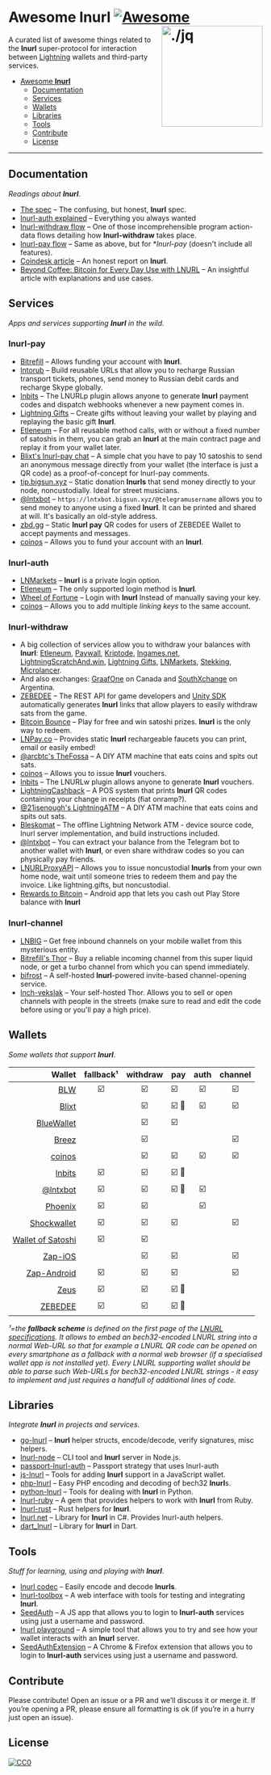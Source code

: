 Awesome lnurl [![Awesome](https://cdn.rawgit.com/sindresorhus/awesome/d7305f38d29fed78fa85652e3a63e154dd8e8829/media/badge.svg)](https://github.com/sindresorhus/awesome) <img src="https://i.imgur.com/wNtVhj3.png" width="200" align="right" alt="./jq">
========================================================================

A curated list of awesome things related to the **lnurl** super-protocol for interaction between [Lightning](https://github.com/lightningnetwork/lightning-rfc) wallets and third-party services.

* [Awesome **lnurl**](#awesome-lnurl)
  * [Documentation](#documentation)
  * [Services](#services)
  * [Wallets](#wallets)
  * [Libraries](#libraries)
  * [Tools](#tools)
  * [Contribute](#contribute)
  * [License](#license)

----


Documentation
------------------------------------------------------------------------

_Readings about **lnurl**_.

* [The spec](https://github.com/btcontract/lnurl-rfc) &ndash; The confusing, but honest, **lnurl** spec.
* [lnurl-auth explained](https://xn--57h.bigsun.xyz/lnurl-auth.html) &ndash; Everything you always wanted
* [lnurl-withdraw flow](https://⚡️.bigsun.xyz/lnurl-withdraw-flow.txt) &ndash; One of those incomprehensible program action-data flows detailing how **lnurl-withdraw** takes place.
* [lnurl-pay flow](https://⚡️.bigsun.xyz/lnurl-pay-flow.txt) &ndash; Same as above, but for **lnurl-pay* (doesn't include all features).
* [Coindesk article](https://www.coindesk.com/bitcoin-wallets-are-adopting-this-tech-to-simplify-lightning-payments) &ndash; An honest report on **lnurl**.
* [Beyond Coffee: Bitcoin for Every Day Use with LNURL](https://degreesofzero.com/article/beyond-coffee-bitcoin-for-every-day-use-with-lnurl.html) &ndash; An insightful article with explanations and use cases.


Services
------------------------------------------------------------------------

_Apps and services supporting **lnurl** in the wild_.

### lnurl-pay

* [Bitrefill](https://bitrefill.com/) &ndash; Allows funding your account with **lnurl**.
* [lntorub](https://vds.sw4me.com/rulnurl/)	&ndash; Build reusable URLs that allow you to recharge Russian transport tickets, phones, send money to Russian debit cards and recharge Skype globally.
* [lnbits](https://lnbits.org/) &ndash; The LNURLp plugin allows anyone to generate **lnurl** payment codes and dispatch webhooks whenever a new payment comes in.
* [Lightning Gifts](https://lightning.gifts/) &ndash; Create gifts without leaving your wallet by playing and replaying the basic gift **lnurl**.
* [Etleneum](https://etleneum.com/) &ndash; For all reusable method calls, with or without a fixed number of satoshis in them, you can grab an **lnurl** at the main contract page and replay it from your wallet later.
* [Blixt's lnurl-pay chat](https://chat.blixtwallet.com/) &ndash; A simple chat you have to pay 10 satoshis to send an anonymous message directly from your wallet (the interface is just a QR code) as a proof-of-concept for lnurl-pay comments.
* [tip.bigsun.xyz](https://tip.bigsun.xyz) &ndash; Static donation **lnurls** that send money directly to your node, noncustodially. Ideal for street musicians.
* [@lntxbot](https://t.me/lntxbot) &ndash; `https://lntxbot.bigsun.xyz/@telegramusername` allows you to send money to anyone using a fixed **lnurl**. It can be printed and shared at will. It's basically an old-style address.
* [zbd.gg](https://zbd.gg/) &ndash; Static **lnurl pay** QR codes for users of ZEBEDEE Wallet to accept payments and messages.
* [coinos](https://coinos.io/) &ndash; Allows you to fund your account with an **lnurl**.

### lnurl-auth

* [LNMarkets](https://lnmarkets.com/) &ndash; **lnurl** is a private login option.
* [Etleneum](https://etleneum.com/) &ndash; The only supported login method is **lnurl**.
* [Wheel of Fortune](https://fortune.lngames.net) &ndash; Login with **lnurl** Instead of manually saving your key.
* [coinos](https://coinos.io/) &ndash; Allows you to add multiple _linking keys_ to the same account.

### lnurl-withdraw

* A big collection of services allow you to withdraw your balances with **lnurl**: [Etleneum](https://etleneum.com/), [Paywall](https://paywall.link), [Kriptode](https://kriptode.com/), [lngames.net](https://lngames.net/), [LightningScratchAnd.win](https://lightningscratchand.win/), [Lightning Gifts](https://lightning.gifts/), [LNMarkets](https://lnmarkets.com/), [Stekking](https://stekking.com), [Microlancer](https://microlancer.io/).
* And also exchanges: [GraafOne](https://www.graaf.one/) on Canada and [SouthXchange](https://www.southxchange.com/) on Argentina.
* [ZEBEDEE](https://documentation.zebedee.io/) &ndash; The REST API for game developers and [Unity SDK](https://github.com/zebedeeio/unity-sdk) automatically generates **lnurl** links that allow players to easily withdraw sats from the game.
* [Bitcoin Bounce](https://thndr.games/) &ndash; Play for free and win satoshi prizes. **lnurl** is the only way to redeem.
* [LNPay.co](https://lnpay.co) &ndash; Provides static **lnurl** rechargeable faucets you can print, email or easily embed!
* [@arcbtc's TheFossa](https://twitter.com/BTCSocialist/status/1176206194333147136) &ndash; A DIY ATM machine that eats coins and spits out sats.
* [coinos](https://coinos.io/) &ndash; Allows you to issue **lnurl** vouchers.
* [lnbits](https://lnbits.org/) &ndash; The LNURLw plugin allows anyone to generate **lnurl** vouchers.
* [LightningCashback](https://twitter.com/21isenough/status/1193631492603293698) &ndash; A POS system that prints **lnurl** QR codes containing your change in receipts (fiat onramp?).
* [@21isenough's LightningATM](https://twitter.com/21isenough/status/1194963700110770176) &ndash; A DIY ATM machine that eats coins and spits out sats.
* [Bleskomat](https://github.com/samotari/bleskomat) &ndash; The offline Lightning Network ATM - device source code, lnurl server implementation, and build instructions included.
* [@lntxbot](https://t.me/lntxbot) &ndash; You can extract your balance from the Telegram bot to another wallet with **lnurl**, or even share withdraw codes so you can physically pay friends.
* [LNURLProxyAPI](https://github.com/21isenough/LNURLProxyAPI) &ndash; Allows you to issue noncustodial **lnurls** from your own home node, wait until someone tries to redeem them and pay the invoice. Like lightning.gifts, but noncustodial.
* [Rewards to Bitcoin](https://play.google.com/store/apps/details?id=com.pseudozach.rewardstobitcoin) &ndash; Android app that lets you cash out Play Store balance with **lnurl**

### lnurl-channel

* [LNBIG](https://lnbig.com/) &ndash; Get free inbound channels on your mobile wallet from this mysterious entity.
* [Bitrefill's Thor](https://www.bitrefill.com/thor) &ndash; Buy a reliable incoming channel from this super liquid node, or get a turbo channel from which you can spend immediately.
* [bifrost](https://github.com/takinbo/bifrost) &ndash; A self-hosted **lnurl**-powered invite-based channel-opening service.
* [lnch-vekslak](https://github.com/Kixunil/lnch-vekslak) &ndash; Your self-hosted Thor. Allows you to sell or open channels with people in the streets (make sure to read and edit the code before using or you'll pay a high price).


Wallets
------------------------------------------------------------------------

_Some wallets that support **lnurl**_.

| Wallet                                                   | fallback¹ | withdraw | pay   | auth  | channel |
| ---:                                                     | :---:     | :---:    | :---  | :---: | :---:   |
| [BLW](https://lightning-wallet.com/)                     | ☑️         | ☑️        | ☑️     | ☑️     | ☑️       |
| [Blixt](https://github.com/hsjoberg/blixt-wallet)        |           | ☑️        | ☑️ 💬  | ☑️     | ☑️       |
| [BlueWallet](https://bluewallet.io/)                     |           | ☑️        | ☑️     |       |         |
| [Breez](https://breez.technology/)                       |           | ☑️        |       |       | ☑️       |
| [coinos](https://coinos.io/)                             |           | ☑️        | ☑️     | ☑️     | ☑️       |
| [lnbits](https://lnbits.org/)                            | ☑️         | ☑️        | ☑️ 💬  |       |         |
| [@lntxbot](https://t.me/lntxbot)                         | ☑️         | ☑️        | ☑️ 💬  | ☑️     |         |
| [Phoenix](https://phoenix.acinq.co/)                     | ☑️         | ☑️        |       | ☑️     |         |
| [Shockwallet](https://shockwallet.app/)                  | ☑️         | ☑️        | ☑️     |       | ☑️       |
| [Wallet of Satoshi](https://www.walletofsatoshi.com/)    | ☑️         | ☑️        |       |       |         |
| [Zap-iOS](https://www.zaphq.io/)                         |           | ☑️        | ☑️     |       | ☑️       |
| [Zap-Android](https://www.zaphq.io/)                     | ☑️         | ☑️        | ☑️     |       | ☑️       |
| [Zeus](https://github.com/ZeusLN/zeus)                   | ☑️         | ☑️        | ☑️ 💬  |       |         |
| [ZEBEDEE](https://zbd.gg)                                | ☑️         | ☑️        | ☑️ 💬  |       |         |

*¹=the **fallback scheme** is defined on the first page of the [LNURL specifications](https://github.com/btcontract/lnurl-rfc#fallback-scheme). It allows to embed an bech32-encoded LNURL string into a normal Web-URL so that for example a LNURL QR code can be opened on every smartphone as a fallback with a normal web browser (if a specialised wallet app is not installed yet). Every LNURL supporting wallet should be able to parse such Web-URLs for bech32-encoded LNURL strings - it easy to implement and just requires a handfull of additional lines of code.*

Libraries
------------------------------------------------------------------------

_Integrate **lnurl** in projects and services_.

* [go-lnurl](https://github.com/fiatjaf/go-lnurl) &ndash; **lnurl** helper structs, encode/decode, verify signatures, misc helpers.
* [lnurl-node](https://github.com/chill117/lnurl-node) &ndash; CLI tool and **lnurl** server in Node.js.
* [passport-lnurl-auth](https://github.com/chill117/passport-lnurl-auth) &ndash; Passport strategy that uses lnurl-auth
* [js-lnurl](https://github.com/fiatjaf/js-lnurl) &ndash; Tools for adding **lnurl** support in a JavaScript wallet.
* [php-lnurl](https://github.com/tkijewski/php-lnurl) &ndash; Easy PHP encoding and decoding of bech32 **lnurl**s.
* [python-lnurl](https://github.com/python-ln/lnurl) &ndash; Tools for dealing with **lnurl** in Python.
* [lnurl-ruby](https://github.com/bumi/lnurl-ruby) &ndash; A gem that provides helpers to work with **lnurl** from Ruby.
* [lnurl-rust](https://github.com/edouardparis/rust-lnurl) &ndash; Rust helpers for **lnurl**.
* [lnurl.net](https://github.com/Horndev/lnurl.net) &ndash; Library for **lnurl** in C#. Provides lnurl-auth helpers.
* [dart_lnurl](https://github.com/bottlepay/dart_lnurl) &ndash; Library for **lnurl** in Dart.


Tools
------------------------------------------------------------------------

_Stuff for learning, using and playing with **lnurl**_.

* [lnurl codec](https://lnurl.bigsun.xyz/codec) &ndash; Easily encode and decode **lnurls**.
* [lnurl-toolbox](https://lnurl-toolbox.degreesofzero.com/) &ndash; A web interface with tools for testing and integrating **lnurl**.
* [SeedAuth](https://seedauth.etleneum.com/) &ndash; A JS app that allows you to login to **lnurl-auth** services using just a username and password.
* [lnurl playground](https://lnurl.bigsun.xyz/) &ndash; A simple tool that allows you to try and see how your wallet interacts with an **lnurl** server.
* [SeedAuthExtension](https://github.com/pseudozach/seedauthextension) &ndash; A Chrome & Firefox extension that allows you to login to **lnurl-auth** services using just a username and password.

Contribute
------------------------------------------------------------------------

Please contribute! Open an issue or a PR and we’ll discuss it or merge it. If
you’re opening a PR, please ensure all formatting is ok (if you’re in a hurry
just open an issue).


License
------------------------------------------------------------------------

[![CC0](https://licensebuttons.net/p/zero/1.0/88x31.png)](https://creativecommons.org/publicdomain/zero/1.0/)
